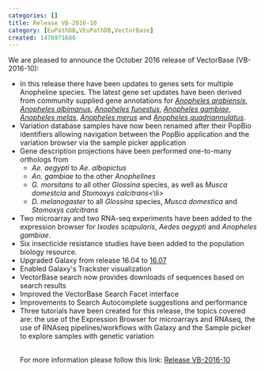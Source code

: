 ```yaml
---
categories: []
title: Release VB-2016-10
category: [EuPathDB,VEuPathDB,VectorBase]
created: 1476971680
---
```

We are pleased to announce the October 2016 release of VectorBase (VB-2016-10): 

<p>
<ul>
<li>In this release there have been updates to genes sets for multiple Anopheline species. The latest gene set updates have been derived from community supplied gene annotations  for <a href="/organisms/anopheles-arabiensis"><em>Anopheles arabiensis</em></a>,  <a href="/organisms/anopheles-albimanus"><em>Anopheles albimanus</em></a>,  <a href="/organisms/anopheles-funestus"><em>Anopheles funestus</em></a>, <a href="/organisms/anopheles-gambiae"><em>Anopheles gambiae</em></a>, <a href="/organisms/anopheles-melas"><em>Anopheles melas</em></a>, <a href="/organisms/anopheles-merus"><em>Anopheles merus</em></a> and <a href="/organisms/anopheles-quadriannulatus"><em>Anopheles quadriannulatus</em></a>.</li>
<li>Variation database samples have now been renamed after their PopBio identifiers allowing navigation between the PopBio application and the variation browser via the sample picker application</li>
<li> Gene description projections have been performed one-to-many orthologs from
<ul> 
 <li><i>Ae. aegypti</i> to <i>Ae. albopictus</i></li>
  <li><i>An. gambiae</i> to the other <i>Anophelines</i></li>
  <li><i>G. morsitans</i> to all other <i>Glossina</i> species, as well as <i>Musca domestcia</i> and <i>Stomoxys calcitrans</i><\li>
  <li><i>D. melanogaster</i> to all <i>Glossina</i> species, <i>Musca domestica</i> and <i>Stomoxys calcitrans</i></li>
</ul>
</li>
<li>Two microarray and two RNA-seq experiments have been added to the expression browser for <i>Ixodes scapularis</i>, <i>Aedes aegypti</i> and <i>Anopheles gambiae</i>.</li>
<li>Six insecticide resistance studies have been added to the population biology resource.</li>
<li>Upgraded Galaxy from release 16.04 to <a href="https://docs.galaxyproject.org/en/master/releases/16.07_announce.html">16.07 </a></li>
<li>Enabled Galaxy's Trackster visualization</li>
<li>VectorBase search now provides downloads of sequences based on search results</li>
<li>Improved the VectorBase Search Facet interface</li>
<li>Improvements to Search Autocomplete suggestions and performance</li>
<li>Three tutorials have been created for this release, the topics covered are: the use of the Expression Browser for microarrays and RNAseq, the use of RNAseq pipelines/workflows with Galaxy and the Sample picker to explore samples with genetic variation</li>

</br>

<p>For more information please follow this link: <a href="/release/release-vb-2016-10">Release VB-2016-10</a></p>

